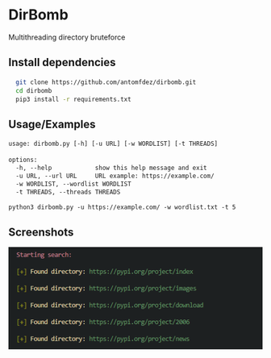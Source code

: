 
# DirBomb

Multithreading directory bruteforce




## Install dependencies

```bash
  git clone https://github.com/antomfdez/dirbomb.git
  cd dirbomb
  pip3 install -r requirements.txt
```
## Usage/Examples

```
usage: dirbomb.py [-h] [-u URL] [-w WORDLIST] [-t THREADS]

options:
  -h, --help            show this help message and exit
  -u URL, --url URL     URL example: https://example.com/
  -w WORDLIST, --wordlist WORDLIST
  -t THREADS, --threads THREADS
```
```
python3 dirbomb.py -u https://example.com/ -w wordlist.txt -t 5
```

## Screenshots

![App Screenshot](https://github.com/antomfdez/dirbomb/blob/main/scree.png?raw=true)

